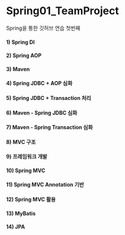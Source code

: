 # Spring01_TeamProject
Spring을 통한 깃허브 연습 첫번째

#### 1) Spring DI
#### 2) Spring AOP 
#### 3) Maven 
#### 4) Spring JDBC + AOP 심화
#### 5) Spring JDBC + Transaction 처리
#### 6) Maven - Spring JDBC 심화
#### 7) Maven - Spring Transaction 심화
#### 8) MVC 구조
#### 9) 프레임워크 개발 
#### 10) Spring MVC 
#### 11) Spring MVC Annotation 기반
#### 12) Spring MVC 활용
#### 13) MyBatis
#### 14) JPA 
